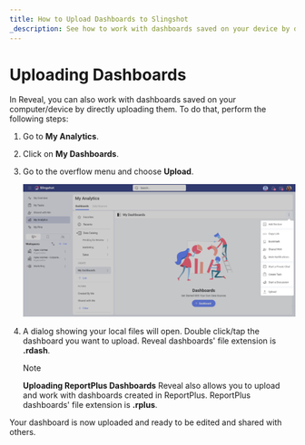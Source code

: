 ```yaml
---
title: How to Upload Dashboards to Slingshot
_description: See how to work with dashboards saved on your device by directly uploading them.
--- 
```


# Uploading Dashboards

In Reveal, you can also work with dashboards saved on your computer/device by directly uploading them. To do that, perform the following steps:

1. Go to **My Analytics**.
2. Click on **My Dashboards**.
3. Go to the overflow menu and choose **Upload**.

    <img src="images/upload-a-dashboard.png" alt="Upload option" class="responsive-img"/>

4.  A dialog showing your local files will open. Double click/tap the
    dashboard you want to upload. Reveal dashboards' file extension is
    **.rdash**.

    >[!NOTE]
    >**Uploading ReportPlus Dashboards** Reveal also allows you to upload and work with dashboards created in ReportPlus. ReportPlus dashboards' file extension is **.rplus**.

Your dashboard is now uploaded and ready to be edited and shared with others.
